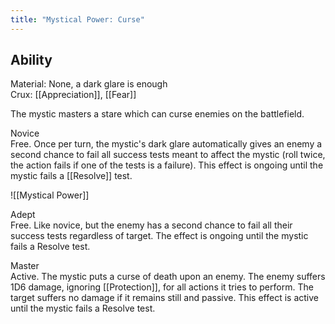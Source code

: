 ```yaml
---
title: "Mystical Power: Curse"
---
```

## Ability
Material: None, a dark glare is enough<br>Crux: [[Appreciation]], [[Fear]]

The mystic masters a stare which can curse enemies on the battlefield.

Novice<br>Free. Once per turn, the mystic's dark glare automatically gives an enemy a second chance to fail all success tests meant to affect the mystic (roll twice, the action fails if one of the tests is a failure). This effect is ongoing until the mystic fails a [[Resolve]] test.

![[Mystical Power]]

Adept<br>Free. Like novice, but the enemy has a second chance to fail all their success tests regardless of target. The effect is ongoing until the mystic fails a Resolve test.

Master<br>Active. The mystic puts a curse of death upon an enemy. The enemy suffers 1D6 damage, ignoring [[Protection]], for all actions it tries to perform. The target suffers no damage if it remains still and passive. This effect is active until the mystic fails a Resolve test.